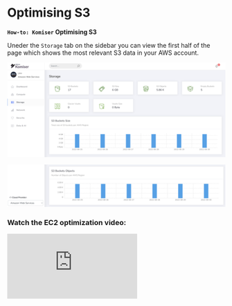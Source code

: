 # Optimising S3

**`How-to: Komiser` Optimising S3**

Uneder the `Storage` tab on the sidebar you can view the first half of the page which shows the most relevant S3 data in your AWS account.   

![Image](../../../static/img/s3-screen-2.png)

![Image](../../../static/img/s3-screen-1.png)
### Watch the EC2 optimization video: 

<div style={{
    position: 'relative',
    paddingBottom: '56.25%',
    paddingTop:'30px',
    height:0,
    overflow:'hidden',
  }}>
  <iframe
    src='https://www.youtube.com/embed/9pCimmIT-HQ'
    allowFullScreen
    webkitallowfullscreen="true"
    frameBorder="0"
    style={{
      position: 'absolute',
      top:0,
      left:0,
      width:'100%',
      height:'100%',
    }}
  >
  </iframe>
</div>